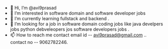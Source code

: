 - 👋 Hi, I’m @avi9prasad
- 👀 I’m interested in software domain and software developer jobs 
- 🌱 I’m currently learning fullstack and backend .
- 💞️ I’m looking for a job in software domain coding jobs like java develpers jobs python debveleopers jos software developers jobs .
- 📫 How to reach me contact email id -- avi9prasad@gmail.com .. contact no -- 9062782246.

<!---
avi9prasad/avi9prasad is a ✨ special ✨ repository because its `README.md` (this file) appears on your GitHub profile.
You can click the Preview link to take a look at your changes.
--->
